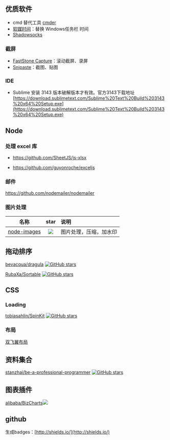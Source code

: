 
## 优质软件

- cmd 替代工具 [cmder](https://github.com/cmderdev/cmder)
- [软媒时间](http://sj.ruanmei.com/)：替换 Windows任务栏 时间
- [Shadowsocks](https://github.com/shadowsocks/shadowsocks-windows)

### 截屏

- [FastStone Capture](https://www.portablesoft.org/faststone-capture/)：滚动截屏、录屏
- [Snipaste](https://zh.snipaste.com/)：截图、贴图

### IDE

- Sublime  安装 3143 版本破解版本才有效。官方3143下载地址[https://download.sublimetext.com/Sublime%20Text%20Build%203143%20x64%20Setup.exe](https://download.sublimetext.com/Sublime%20Text%20Build%203143%20x64%20Setup.exe)


## Node

### 处理 excel 库
- https://github.com/SheetJS/js-xlsx

- https://github.com/guyonroche/exceljs

### 邮件
https://github.com/nodemailer/nodemailer

### 图片处理

| 名称 | star | 说明|
|:---: | :---:| :---|
|[node-images](https://github.com/zhangyuanwei/node-images) | ![](https://img.shields.io/github/stars/zhangyuanwei/node-images.svg) | 图片处理，压缩，加水印 |



## 拖动排序


[bevacqua/dragula](https://github.com/bevacqua/dragula)    [![GitHub stars](https://img.shields.io/github/stars/bevacqua/dragula.svg?style=social)](https://github.com/bevacqua/dragula/stargazers)

[RubaXa/Sortable](https://github.com/RubaXa/Sortable)     [![GitHub stars](https://img.shields.io/github/stars/RubaXa/Sortable.svg?style=social)](https://github.com/RubaXa/Sortable/stargazers)

## CSS

### Loading

[tobiasahlin/SpinKit](https://github.com/tobiasahlin/SpinKit)  [![GitHub stars](https://img.shields.io/github/stars/tobiasahlin/SpinKit.svg?style=social)](https://github.com/tobiasahlin/SpinKit/stargazers)

### 布局

[双飞翼布局](https://jsfiddle.net/zg6y3ahy/1/)

## 资料集合

[stanzhai/be-a-professional-programmer](https://github.com/stanzhai/be-a-professional-programmer) [![GitHub stars](https://img.shields.io/github/stars/stanzhai/be-a-professional-programmer.svg?style=social)](https://github.com/stanzhai/be-a-professional-programmer/stargazers)

## 图表插件

[alibaba/BizCharts](https://github.com/alibaba/BizCharts)![](https://img.shields.io/github/stars/alibaba/BizCharts.svg?style=social)


## github

生成badges：[http://shields.io/](http://shields.io/)
